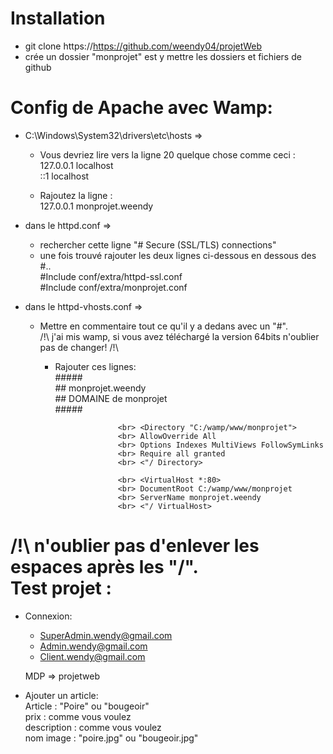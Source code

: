 Installation
============

- git clone https://https://github.com/weendy04/projetWeb
- crée un dossier "monprojet" est y mettre les dossiers et fichiers de github 


Config de Apache avec Wamp:
===========================
- C:\Windows\System32\drivers\etc\hosts => 
	- Vous devriez lire vers la ligne 20 quelque chose comme ceci :
	<br> 127.0.0.1 localhost
	<br> ::1 localhost

	- Rajoutez la ligne :
	<br> 127.0.0.1 monprojet.weendy 

- dans le httpd.conf => 
	- rechercher cette ligne "# Secure (SSL/TLS) connections"
	- une fois trouvé rajouter les deux lignes ci-dessous en dessous des #..
		<br> #Include conf/extra/httpd-ssl.conf
		<br> #Include conf/extra/monprojet.conf
		
- dans le httpd-vhosts.conf => 
	- Mettre en commentaire tout ce qu'il y a dedans avec  un "#". 
	<br> /!\ j'ai mis wamp, si vous avez téléchargé la version 64bits n'oublier pas de changer! /!\
		- Rajouter ces lignes:
							<br> #####
							<br> ## monprojet.weendy
							<br> ## DOMAINE de monprojet
							<br> #####

							<br> <Directory "C:/wamp/www/monprojet">
							<br> AllowOverride All
							<br> Options Indexes MultiViews FollowSymLinks
							<br> Require all granted
							<br> <"/ Directory>

							<br> <VirtualHost *:80>
							<br> DocumentRoot C:/wamp/www/monprojet
							<br> ServerName monprojet.weendy
							<br> <"/ VirtualHost>

/!\ n'oublier pas d'enlever les espaces après les "/".		
Test projet :
=============
 - Connexion: 
   - SuperAdmin.wendy@gmail.com
   - Admin.wendy@gmail.com
   - Client.wendy@gmail.com
   
   MDP => projetweb
 
 - Ajouter un article:
   <br> Article : "Poire" ou "bougeoir"
   <br> prix : comme vous voulez
   <br> description : comme vous voulez
   <br> nom image : "poire.jpg" ou "bougeoir.jpg"
